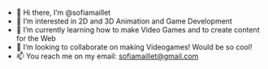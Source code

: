 - 👋 Hi there, I’m @sofiamaillet
- 👀 I’m interested in 2D and 3D Animation and Game Development
- 🌱 I’m currently learning how to make Video Games and to create content for the Web
- 💞️ I’m looking to collaborate on making Videogames! Would be so cool!
- 📫 You reach me on my email: sofiamaillet@gmail.com
